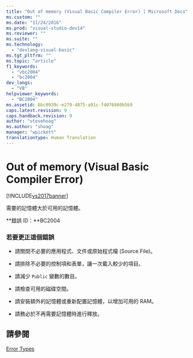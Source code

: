 ```yaml
---
title: "Out of memory (Visual Basic Compiler Error) | Microsoft Docs"
ms.custom: ""
ms.date: "11/24/2016"
ms.prod: "visual-studio-dev14"
ms.reviewer: ""
ms.suite: ""
ms.technology: 
  - "devlang-visual-basic"
ms.tgt_pltfrm: ""
ms.topic: "article"
f1_keywords: 
  - "vbc2004"
  - "bc2004"
dev_langs: 
  - "VB"
helpviewer_keywords: 
  - "BC2004"
ms.assetid: 6bc0939c-e279-4875-a91c-f4076860b5b9
caps.latest.revision: 9
caps.handback.revision: 9
author: "stevehoag"
ms.author: "shoag"
manager: "wpickett"
translationtype: Human Translation
---
```

# Out of memory (Visual Basic Compiler Error)
[!INCLUDE[vs2017banner](../../../csharp/includes/vs2017banner.md)]

需要的記憶體大於可用的記憶體。  
  
 **錯誤 ID：**BC2004  
  
### 若要更正這個錯誤  
  
-   請關閉不必要的應用程式、文件或原始程式檔 \(Source File\)。  
  
-   請排除不必要的控制項和表單，讓一次載入較少的項目。  
  
-   請減少 `Public` 變數的數目。  
  
-   請檢查可用的磁碟空間。  
  
-   請安裝額外的記憶體或重新配置記憶體，以增加可用的 RAM。  
  
-   請務必於不再需要記憶體時進行釋放。  
  
## 請參閱  
 [Error Types](../../../visual-basic/programming-guide/language-features/error-types.md)